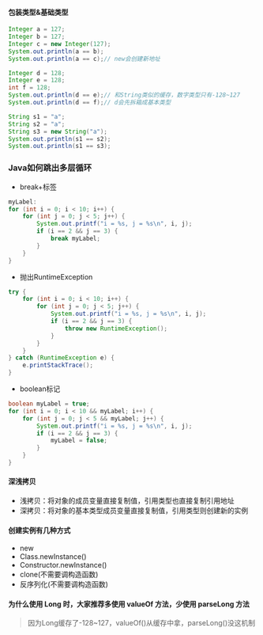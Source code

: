 #### 包装类型&基础类型
```java
Integer a = 127;
Integer b = 127;
Integer c = new Integer(127);
System.out.println(a == b);
System.out.println(a == c);// new会创建新地址

Integer d = 128;
Integer e = 128;
int f = 128;
System.out.println(d == e);// 和String类似的缓存，数字类型只有-128~127
System.out.println(d == f);// d会先拆箱成基本类型

String s1 = "a";
String s2 = "a";
String s3 = new String("a");
System.out.println(s1 == s2);
System.out.println(s1 == s3);
```

### Java如何跳出多层循环
* break+标签
```java
myLabel:
for (int i = 0; i < 10; i++) {
    for (int j = 0; j < 5; j++) {
        System.out.printf("i = %s, j = %s\n", i, j);
        if (i == 2 && j == 3) {
            break myLabel;
        }
    }
}
```

* 抛出RuntimeException
```java
try {
    for (int i = 0; i < 10; i++) {
        for (int j = 0; j < 5; j++) {
            System.out.printf("i = %s, j = %s\n", i, j);
            if (i == 2 && j == 3) {
                throw new RuntimeException();
            }
        }
    }
} catch (RuntimeException e) {
    e.printStackTrace();
}
```
* boolean标记
```java
boolean myLabel = true;
for (int i = 0; i < 10 && myLabel; i++) {
    for (int j = 0; j < 5 && myLabel; j++) {
        System.out.printf("i = %s, j = %s\n", i, j);
        if (i == 2 && j == 3) {
            myLabel = false;
        }
    }
}
```

#### 深浅拷贝
* 浅拷贝：将对象的成员变量直接复制值，引用类型也直接复制引用地址
* 深拷贝：将对象的基本类型成员变量直接复制值，引用类型则创建新的实例

#### 创建实例有几种方式
* new
* Class.newInstance()
* Constructor.newInstance()
* clone(不需要调构造函数)
* 反序列化(不需要调构造函数)

#### 为什么使用 Long 时，大家推荐多使用 valueOf 方法，少使用 parseLong 方法
> 因为Long缓存了-128~127，valueOf()从缓存中拿，parseLong()没这机制